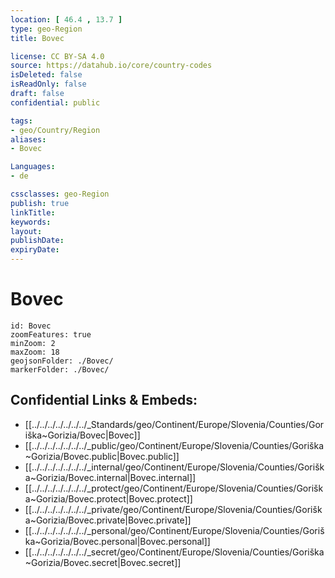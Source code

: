 ```yaml
---
location: [ 46.4 , 13.7 ] 
type: geo-Region
title: Bovec

license: CC BY-SA 4.0
source: https://datahub.io/core/country-codes
isDeleted: false
isReadOnly: false
draft: false
confidential: public

tags:
- geo/Country/Region
aliases:
- Bovec

Languages:
- de

cssclasses: geo-Region
publish: true
linkTitle: 
keywords: 
layout: 
publishDate: 
expiryDate: 
---
```


# Bovec

```leaflet
id: Bovec
zoomFeatures: true 
minZoom: 2 
maxZoom: 18
geojsonFolder: ./Bovec/
markerFolder: ./Bovec/
```


## Confidential Links & Embeds: 
- [[../../../../../../../_Standards/geo/Continent/Europe/Slovenia/Counties/Goriška~Gorizia/Bovec|Bovec]] 
- [[../../../../../../../_public/geo/Continent/Europe/Slovenia/Counties/Goriška~Gorizia/Bovec.public|Bovec.public]] 
- [[../../../../../../../_internal/geo/Continent/Europe/Slovenia/Counties/Goriška~Gorizia/Bovec.internal|Bovec.internal]] 
- [[../../../../../../../_protect/geo/Continent/Europe/Slovenia/Counties/Goriška~Gorizia/Bovec.protect|Bovec.protect]] 
- [[../../../../../../../_private/geo/Continent/Europe/Slovenia/Counties/Goriška~Gorizia/Bovec.private|Bovec.private]] 
- [[../../../../../../../_personal/geo/Continent/Europe/Slovenia/Counties/Goriška~Gorizia/Bovec.personal|Bovec.personal]] 
- [[../../../../../../../_secret/geo/Continent/Europe/Slovenia/Counties/Goriška~Gorizia/Bovec.secret|Bovec.secret]] 

